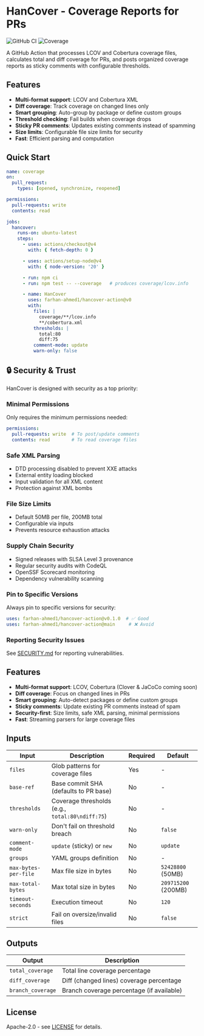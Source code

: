 # HanCover - Coverage Reports for PRs

![GitHub CI](https://github.com/farhan-ahmed1/hancover-action/actions/workflows/ci.yml/badge.svg)
![Coverage](https://img.shields.io/badge/coverage-85%25-green)

A GitHub Action that processes LCOV and Cobertura coverage files, calculates total and diff coverage for PRs, and posts organized coverage reports as sticky comments with configurable thresholds.

## Features

- **Multi-format support**: LCOV and Cobertura XML
- **Diff coverage**: Track coverage on changed lines only
- **Smart grouping**: Auto-group by package or define custom groups
- **Threshold checking**: Fail builds when coverage drops
- **Sticky PR comments**: Updates existing comments instead of spamming
- **Size limits**: Configurable file size limits for security
- **Fast**: Efficient parsing and computation

## Quick Start

```yaml
name: coverage
on:
  pull_request:
    types: [opened, synchronize, reopened]

permissions:
  pull-requests: write
  contents: read

jobs:
  hancover:
    runs-on: ubuntu-latest
    steps:
      - uses: actions/checkout@v4
        with: { fetch-depth: 0 }

      - uses: actions/setup-node@v4
        with: { node-version: '20' }

      - run: npm ci
      - run: npm test -- --coverage   # produces coverage/lcov.info

      - name: HanCover
        uses: farhan-ahmed1/hancover-action@v0
        with:
          files: |
            coverage/**/lcov.info
            **/cobertura.xml
          thresholds: |
            total:80
            diff:75
          comment-mode: update
          warn-only: false
```

## 🔒 Security & Trust

HanCover is designed with security as a top priority:

### Minimal Permissions
Only requires the minimum permissions needed:
```yaml
permissions:
  pull-requests: write  # To post/update comments
  contents: read        # To read coverage files
```

### Safe XML Parsing
- DTD processing disabled to prevent XXE attacks
- External entity loading blocked
- Input validation for all XML content
- Protection against XML bombs

### File Size Limits
- Default 50MB per file, 200MB total
- Configurable via inputs
- Prevents resource exhaustion attacks

### Supply Chain Security
- Signed releases with SLSA Level 3 provenance
- Regular security audits with CodeQL
- OpenSSF Scorecard monitoring
- Dependency vulnerability scanning

### Pin to Specific Versions
Always pin to specific versions for security:
```yaml
uses: farhan-ahmed1/hancover-action@v0.1.0  # ✅ Good
uses: farhan-ahmed1/hancover-action@main     # ❌ Avoid
```

### Reporting Security Issues
See [SECURITY.md](SECURITY.md) for reporting vulnerabilities.

## Features

- **Multi-format support**: LCOV, Cobertura (Clover & JaCoCo coming soon)
- **Diff coverage**: Focus on changed lines in PRs
- **Smart grouping**: Auto-detect packages or define custom groups
- **Sticky comments**: Update existing PR comments instead of spam
- **Security-first**: Size limits, safe XML parsing, minimal permissions
- **Fast**: Streaming parsers for large coverage files

## Inputs

| Input | Description | Required | Default |
|-------|-------------|----------|---------|
| `files` | Glob patterns for coverage files | Yes | - |
| `base-ref` | Base commit SHA (defaults to PR base) | No | - |
| `thresholds` | Coverage thresholds (e.g., `total:80\ndiff:75`) | No | - |
| `warn-only` | Don't fail on threshold breach | No | `false` |
| `comment-mode` | `update` (sticky) or `new` | No | `update` |
| `groups` | YAML groups definition | No | - |
| `max-bytes-per-file` | Max file size in bytes | No | `52428800` (50MB) |
| `max-total-bytes` | Max total size in bytes | No | `209715200` (200MB) |
| `timeout-seconds` | Execution timeout | No | `120` |
| `strict` | Fail on oversize/invalid files | No | `false` |

## Outputs

| Output | Description |
|--------|-------------|
| `total_coverage` | Total line coverage percentage |
| `diff_coverage` | Diff (changed lines) coverage percentage |
| `branch_coverage` | Branch coverage percentage (if available) |

## License

Apache-2.0 - see [LICENSE](LICENSE) for details.
